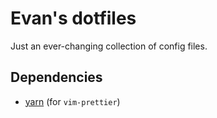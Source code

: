 # Evan's dotfiles

Just an ever-changing collection of config files.

## Dependencies

 - [yarn](https://yarnpkg.com/) (for `vim-prettier`)
